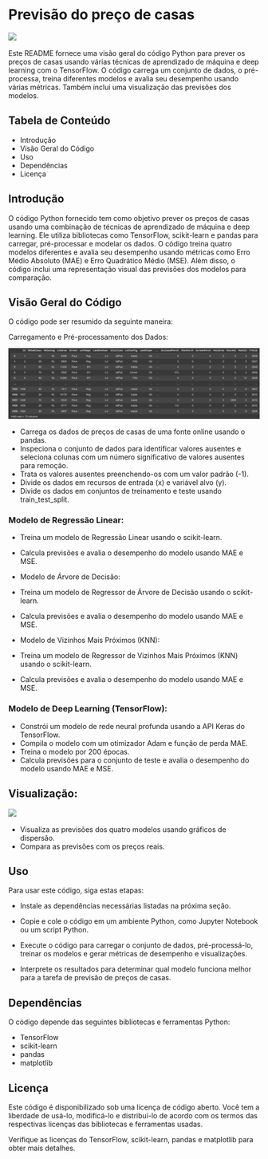 # Previsão do preço de casas

<img src="https://www.bi4all.pt/app/uploads/2020/06/vantagens-ai-2.png"/>

Este README fornece uma visão geral do código Python para prever os preços de casas usando várias técnicas de aprendizado de máquina e deep learning com o TensorFlow. O código carrega um conjunto de dados, o pré-processa, treina diferentes modelos e avalia seu desempenho usando várias métricas. Também inclui uma visualização das previsões dos modelos.

## Tabela de Conteúdo
- Introdução
- Visão Geral do Código
- Uso
- Dependências
- Licença

## Introdução
O código Python fornecido tem como objetivo prever os preços de casas usando uma combinação de técnicas de aprendizado de máquina e deep learning. Ele utiliza bibliotecas como TensorFlow, scikit-learn e pandas para carregar, pré-processar e modelar os dados. O código treina quatro modelos diferentes e avalia seu desempenho usando métricas como Erro Médio Absoluto (MAE) e Erro Quadrático Médio (MSE). Além disso, o código inclui uma representação visual das previsões dos modelos para comparação.

## Visão Geral do Código
O código pode ser resumido da seguinte maneira:

Carregamento e Pré-processamento dos Dados:

<img src="dataset house prediction.png"/>

- Carrega os dados de preços de casas de uma fonte online usando o pandas.
- Inspeciona o conjunto de dados para identificar valores ausentes e seleciona colunas com um número significativo de valores ausentes para remoção.
- Trata os valores ausentes preenchendo-os com um valor padrão (-1).
- Divide os dados em recursos de entrada (x) e variável alvo (y).
- Divide os dados em conjuntos de treinamento e teste usando train_test_split.

### Modelo de Regressão Linear:

- Treina um modelo de Regressão Linear usando o scikit-learn.
- Calcula previsões e avalia o desempenho do modelo usando MAE e MSE.
- Modelo de Árvore de Decisão:

- Treina um modelo de Regressor de Árvore de Decisão usando o scikit-learn.
- Calcula previsões e avalia o desempenho do modelo usando MAE e MSE.
- Modelo de Vizinhos Mais Próximos (KNN):

- Treina um modelo de Regressor de Vizinhos Mais Próximos (KNN) usando o scikit-learn.
- Calcula previsões e avalia o desempenho do modelo usando MAE e MSE.

### Modelo de Deep Learning (TensorFlow):

- Constrói um modelo de rede neural profunda usando a API Keras do TensorFlow.
- Compila o modelo com um otimizador Adam e função de perda MAE.
- Treina o modelo por 200 épocas.
- Calcula previsões para o conjunto de teste e avalia o desempenho do modelo usando MAE e MSE.

## Visualização:


<img src="Gráfico do house prediction.png"/>


- Visualiza as previsões dos quatro modelos usando gráficos de dispersão.
- Compara as previsões com os preços reais.

## Uso
Para usar este código, siga estas etapas:

- Instale as dependências necessárias listadas na próxima seção.

- Copie e cole o código em um ambiente Python, como Jupyter Notebook ou um script Python.

- Execute o código para carregar o conjunto de dados, pré-processá-lo, treinar os modelos e gerar métricas de desempenho e visualizações.

- Interprete os resultados para determinar qual modelo funciona melhor para a tarefa de previsão de preços de casas.

## Dependências
O código depende das seguintes bibliotecas e ferramentas Python:

- TensorFlow
- scikit-learn
- pandas
- matplotlib

## Licença
Este código é disponibilizado sob uma licença de código aberto. Você tem a liberdade de usá-lo, modificá-lo e distribuí-lo de acordo com os termos das respectivas licenças das bibliotecas e ferramentas usadas.

Verifique as licenças do TensorFlow, scikit-learn, pandas e matplotlib para obter mais detalhes.
